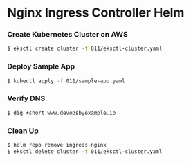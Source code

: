 # Nginx Ingress Controller Helm

### Create Kubernetes Cluster on AWS
```bash
$ eksctl create cluster -f 011/eksctl-cluster.yaml
```


### Deploy Sample App
```bash
$ kubectl apply -f 011/sample-app.yaml
```

### Verify DNS
```bash
$ dig +short www.devopsbyexample.io
```

### Clean Up
```bash
$ helm repo remove ingress-nginx
$ eksctl delete cluster -f 011/eksctl-cluster.yaml
```